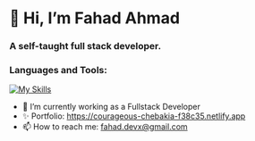 <h1> 👋 Hi, I’m Fahad Ahmad </h1>
<h3>A self-taught full stack developer. </h2>

<h3>Languages and Tools:</h3>

[![My Skills](https://skillicons.dev/icons?i=js,ts,html,css,go,react,flutter,angular,nodejs,express,mysql,mongodb)](https://skillicons.dev)


- 🌱 I’m currently working as a Fullstack Developer
- ✨ Portfolio: https://courageous-chebakia-f38c35.netlify.app
- 📫 How to reach me: fahad.devx@gmail.com

<!---
Fahad-Ha/Fahad-Ha is a ✨ special ✨ repository because its `README.md` (this file) appears on your GitHub profile.
You can click the Preview link to take a look at your changes.
--->
